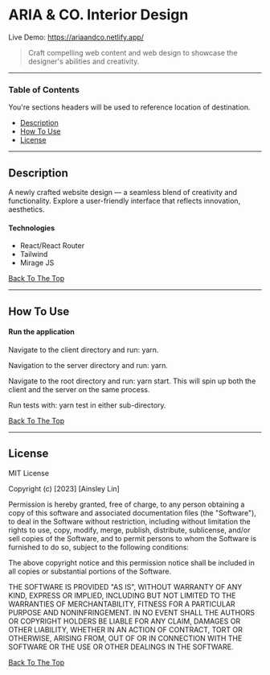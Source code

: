 # ARIA & CO. Interior Design

Live Demo: https://ariaandco.netlify.app/

> Craft compelling web content and web design to showcase the designer's abilities and creativity.

---

### Table of Contents

You're sections headers will be used to reference location of destination.

-   [Description](#description)
-   [How To Use](#how-to-use)
-   [License](#license)

---

## Description

A newly crafted website design — a seamless blend of creativity and functionality. Explore a user-friendly interface that reflects innovation, aesthetics.

#### Technologies

-   React/React Router
-   Tailwind
-   Mirage JS

[Back To The Top](#read-me-template)

---

## How To Use

#### Run the application

Navigate to the client directory and run: yarn.

Navigation to the server directory and run: yarn.

Navigate to the root directory and run: yarn start. This will spin up both the client and the server on the same process.

Run tests with: yarn test in either sub-directory.

[Back To The Top](#read-me-template)

---

## License

MIT License

Copyright (c) [2023] [Ainsley Lin]

Permission is hereby granted, free of charge, to any person obtaining a copy
of this software and associated documentation files (the "Software"), to deal
in the Software without restriction, including without limitation the rights
to use, copy, modify, merge, publish, distribute, sublicense, and/or sell
copies of the Software, and to permit persons to whom the Software is
furnished to do so, subject to the following conditions:

The above copyright notice and this permission notice shall be included in all
copies or substantial portions of the Software.

THE SOFTWARE IS PROVIDED "AS IS", WITHOUT WARRANTY OF ANY KIND, EXPRESS OR
IMPLIED, INCLUDING BUT NOT LIMITED TO THE WARRANTIES OF MERCHANTABILITY,
FITNESS FOR A PARTICULAR PURPOSE AND NONINFRINGEMENT. IN NO EVENT SHALL THE
AUTHORS OR COPYRIGHT HOLDERS BE LIABLE FOR ANY CLAIM, DAMAGES OR OTHER
LIABILITY, WHETHER IN AN ACTION OF CONTRACT, TORT OR OTHERWISE, ARISING FROM,
OUT OF OR IN CONNECTION WITH THE SOFTWARE OR THE USE OR OTHER DEALINGS IN THE
SOFTWARE.

[Back To The Top](#read-me-template)
